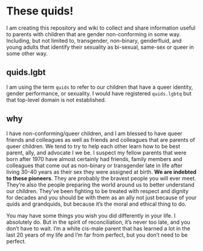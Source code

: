 # These quids! 

I am creating this repository and wiki to collect and share information useful to parents with children that are gender non-conforming in some way. Including, but not limited to, transgender, non-binary, genderfluid, and young adults that identify their sexuality as bi-sexual, same-sex or queer in some other way.

## quids.lgbt

I am using the term `quids` to refer to our children that have a queer identity, gender performance, or sexuality. I would have registered `quids.lgbtq` but that top-level domain is not established. 

## why

I have non-conforming/queer children, and I am blessed to have queer friends and colleagues as well as friends and colleagues that are parents of queer children. We tend to try to help each other learn how to be best parent, ally, and advocate I we be. I suspect my fellow parents that were born after 1970 have almost certainly had friends, family members and colleagues that come out as non-binary or transgender late in life after living 30-40 years as their sex they were assigned at birth. **We are indebted to these pioneers**. They are probably the bravest people you will ever meet. They’re also the people preparing the world around us to better understand our children. They’ve been fighting to be treated with respect and dignity for decades and you should be with them as an ally not just because of your quids and grandquids, but because it’s the moral and ethical thing to do. 

You may have some things you wish you did differently in your life. I absolutely do. But in the spirit of reconciliation, it’s never too late, and you don’t have to wait. I’m a white cis-male parent that has learned a lot in the last 20 years of my life and I’m far from perfect, but you don’t need to be perfect. 
